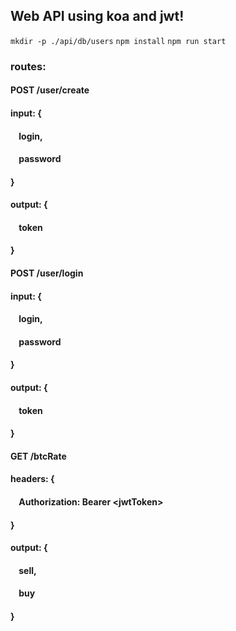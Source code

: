 ## Web API using koa and jwt!
`mkdir -p ./api/db/users`
`npm install`
`npm run start`
### routes:
#### POST /user/create
#### input: {
#### &nbsp;&nbsp;&nbsp;&nbsp;login, 
#### &nbsp;&nbsp;&nbsp;&nbsp;password
#### }
#### output: {
#### &nbsp;&nbsp;&nbsp;&nbsp;token
#### }
#### POST /user/login
#### input: {
#### &nbsp;&nbsp;&nbsp;&nbsp;login,
#### &nbsp;&nbsp;&nbsp;&nbsp;password
#### }
#### output: {
#### &nbsp;&nbsp;&nbsp;&nbsp;token
#### }
#### GET /btcRate
#### headers: {
#### &nbsp;&nbsp;&nbsp;&nbsp;Authorization: Bearer \<jwtToken\>
#### }
#### output: {
#### &nbsp;&nbsp;&nbsp;&nbsp;sell,
#### &nbsp;&nbsp;&nbsp;&nbsp;buy
#### }